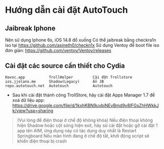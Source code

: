 # Hướng dẫn cài đặt AutoTouch
## Jaibreak Iphone
Nên sử dụng Iphone 6s, iOS 14.8 đổ xuống
Có thể jaibreak bằng checkra1n iso tại https://github.com/asineth0/checkn1x
Sử dụng Ventoy để boot file iso đơn giản: https://github.com/ventoy/Ventoy/releases

## Cài đặt các source cần thiết cho Cydia
    Havoc.app           TrollHelper         Cài đặt Trollstore
    ios.jjolano.me		Shadow(Legacy)      Ẩn JB
    repo.autotouch.net	Autotouch           Autotouch

- Sau khi cài đặt thành công TrollStore, hãy cài đặt Apps Manager 1.7 để xoá dữ liệu app: https://drive.google.com/file/d/1kxhKBN9uvbiNEvBmd9v8lFGsZhHWkkJk/view?usp=sharing

>(Vui lòng để điện thoại ở chế độ không khóa)
Nếu điện thoại không hiện Shadow hoặc cột sóng hiện exit, hãy sử cài đặt hoặc gỡ cài đặt 1 app tên AIM, ứng dụng này có tác dụng duy nhất là Restart Springboard
Nếu màn hình đang ở chế độ tắt, khởi động script sẽ khiến điện thoại bị crash
